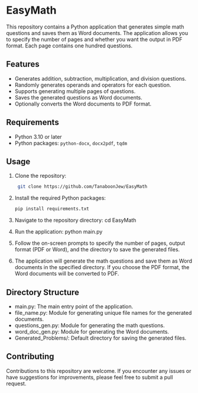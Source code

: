 # EasyMath

This repository contains a Python application that generates simple math questions and saves them as Word documents. The application allows you to specify the number of pages and whether you want the output in PDF format. Each page contains one hundred questions.

## Features

- Generates addition, subtraction, multiplication, and division questions.
- Randomly generates operands and operators for each question.
- Supports generating multiple pages of questions.
- Saves the generated questions as Word documents.
- Optionally converts the Word documents to PDF format.

## Requirements

- Python 3.10 or later
- Python packages: `python-docx`, `docx2pdf`, `tqdm`

## Usage

1. Clone the repository:

   ```bash
    git clone https://github.com/TanaboonJew/EasyMath

2. Install the required Python packages:

    ```bash
    pip install requirements.txt
    
3. Navigate to the repository directory:
    cd EasyMath

4. Run the application:
    python main.py

5. Follow the on-screen prompts to specify the number of pages, output format (PDF or Word), and the directory to save the generated files.

6. The application will generate the math questions and save them as Word documents in the specified directory. If you choose the PDF format, the Word documents will be converted to PDF.

## Directory Structure

- main.py: The main entry point of the application.
- file_name.py: Module for generating unique file names for the generated documents.
- questions_gen.py: Module for generating the math questions.
- word_doc_gen.py: Module for generating the Word documents.
- Generated_Problems/: Default directory for saving the generated files.

## Contributing
Contributions to this repository are welcome. If you encounter any issues or have suggestions for improvements, please feel free to submit a pull request.
